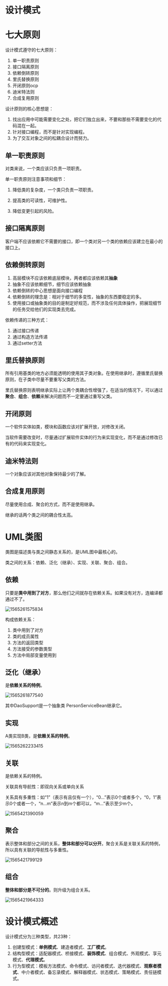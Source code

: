 # 设计模式

# 七大原则

设计模式遵守的七大原则：

1. 单一职责原则
2. 接口隔离原则
3. 依赖倒转原则
4. 里氏替换原则
5. 开闭原则ocp
6. 迪米特法则
7. 合成复用原则

设计原则的核心思想是：

1. 找出应用中可能需要变化之处，把它们独立出来，不要和那些不需要变化的代码混在一起。
2. 针对接口编程，而不是针对实现编程。
3. 为了交互对象之间的松耦合设计而努力。



## 单一职责原则

对类来说，一个类应该只负责一项职责。

单一职责原则注意事项和细节：

1. 降低类的复杂度，一个类只负责一项职责。

2. 提高类的可读性，可维护性。

3. 降低变更引起的风险。

   

## 接口隔离原则

客户端不应该依赖它不需要的接口，即一个类对另一个类的依赖应该建立在最小的接口上。

## 依赖倒转原则

1. 高层模块不应该依赖底层模块，两者都应该依赖其**抽象**
2. 抽象不应该依赖细节，细节应该依赖抽象
3. 依赖倒转的中心思想是面向接口编程
4. 依赖倒转的理念是：相对于细节的多变性，抽象的东西要稳定的多。
5. 使用接口或抽象类的目的是制定好规范，而不涉及任何具体操作，把展现细节的任务交给他们的实现类去完成。

依赖传递的三种方式：

1. 通过接口传递
2. 通过构造方法传递
3. 通过setter方法

## 里氏替换原则

所有引用基类的地方必须能透明的使用其子类对象。在使用继承时，遵循里氏替换原则，在子类中尽量不要重写父类的方法。

里氏替换原则表明继承实际上让两个类耦合性增强了，在适当的情况下，可以通过**聚合**、**组合**、**依赖**来解决问题而不一定要通过重写父类。

## 开闭原则

一个软件实体如类，模块和函数应该对扩展开放，对修改关闭。

当软件需要改变时，尽量通过扩展软件实体的行为来实现变化，而不是通过修改已有的代码来实现变化。

## 迪米特法则

一个对象应该对其他对象保持最少的了解。

## 合成复用原则

尽量使用合成、聚合的方式，而不是使用继承。

继承的话两个类之间的耦合性太高。

# UML类图

类图是描述类与类之间静态关系的，是UML图中最核心的。

类之间的关系：依赖、泛化（继承）、实现、关联、聚合、组合。

## 依赖

只要是**类中用到了对方**，那么他们之间就存在依赖关系。如果没有对方，连编译都通过不了。

![1565261575834](assets/1565261575834.png)

构成依赖关系：

1. 类中用到了对方
2. 类的成员属性
3. 方法的返回类型
4. 方法接受的参数类型
5. 方法中局部变量使用到

## 泛化（继承）

是**依赖关系的特例**。

![1565261877540](assets/1565261877540.png)

其中DaoSupport是一个抽象类 PersonServiceBean继承它。

## 实现

A类实现B类，是**依赖关系的特例**。

![1565262233415](assets/1565262233415.png)

## 关联

是依赖关系的特例。

关联具有导航性：即双向关系或单向关系

关系具有多重性：如“1”（表示有且仅有一个），“0...”表示0个或者多个，“0，1”表示0个或者一个，“n...m”表示n到m个都可以，“m...”表示至少m个。

![1565421390059](assets/1565421390059.png)

## 聚合

表示整体和部分之间的关系，**整体和部分可以分开**。聚合关系是关联关系的特例，所以具有关联的导航性与多重性。

![1565421799129](assets/1565421799129.png)

## 组合

**整体和部分是不可分的**。则升级为组合关系。

![1565421964333](assets/1565421964333.png)

# 设计模式概述

设计模式分为三种类型，共23种：

1. 创建型模式：**单例模式**、建造者模式、**工厂模式**。
2. 结构型模式：适配器模式、桥接模式、**装饰模式**、组合模式、外观模式、享元模式、**代理模式**。
3. 行为型模式：模板方法模式、命令模式、访问者模式、迭代器模式、**观察者模式**、中介者模式、备忘录模式、解释器模式、状态模式、策略模式、责任链模式。

